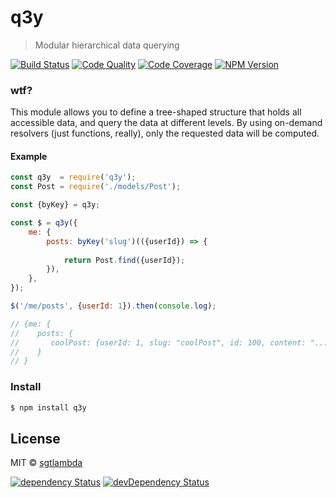 # q3y

> Modular hierarchical data querying

[![Build Status][travis-image]][travis-url]
[![Code Quality][codeclimate-image]][codeclimate-url]
[![Code Coverage][coveralls-image]][coveralls-url]
[![NPM Version][npm-image]][npm-url]

### wtf?

This module allows you to define a tree-shaped structure that holds all accessible data,
and query the data at different levels. By using on-demand resolvers (just functions, really),
only the requested data will be computed.

#### Example

```js
const q3y  = require('q3y');
const Post = require('./models/Post');

const {byKey} = q3y;

const $ = q3y({
    me: {
        posts: byKey('slug')(({userId}) => {
            
            return Post.find({userId});
        }),
    },
});

$('/me/posts', {userId: 1}).then(console.log);

// {me: { 
//    posts: {
//       coolPost: {userId: 1, slug: "coolPost", id: 100, content: "..."}
//    }
// }

```

### Install

```bash
$ npm install q3y
```

## License

MIT © [sgtlambda](http://github.com/sgtlambda)

[![dependency Status][david-image]][david-url]
[![devDependency Status][david-dev-image]][david-dev-url]

[travis-image]: https://img.shields.io/travis/launchdeckio/q3y.svg?style=flat-square
[travis-url]: https://travis-ci.org/launchdeckio/q3y

[codeclimate-image]: https://img.shields.io/codeclimate/github/launchdeckio/q3y.svg?style=flat-square
[codeclimate-url]: https://codeclimate.com/github/launchdeckio/q3y

[david-image]: https://img.shields.io/david/launchdeckio/q3y.svg?style=flat-square
[david-url]: https://david-dm.org/launchdeckio/q3y

[david-dev-image]: https://img.shields.io/david/dev/launchdeckio/q3y.svg?style=flat-square
[david-dev-url]: https://david-dm.org/launchdeckio/q3y#info=devDependencies

[coveralls-image]: https://img.shields.io/coveralls/launchdeckio/q3y.svg?style=flat-square
[coveralls-url]: https://coveralls.io/r/launchdeckio/q3y

[npm-image]: https://img.shields.io/npm/v/q3y.svg?style=flat-square
[npm-url]: https://www.npmjs.com/package/q3y